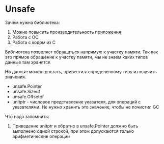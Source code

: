 # Unsafe

Зачем нужна библиотека:
1. Можно повысить производительность приложения
2. Работа с ОС
3. Работа с кодом из C

Библиотека позволяет обращаться напрямую к участку памяти. Так как это прямое обращение к участку памяти, мы не знаем
каких типов данные там хранятся.

Но данные можно достать, привести к определенному типу и получить значения.

- unsafe.Pointer
- unsafe.Sizeof
- unsafe.Offsetof
- unitptr - числовое представление указателя, для операций с указателями. Не нужно хранить это значение, чтобы не почистил GC

Что надо запомнить:
1. Приведение unitptr и обратно в unsafe.Pointer должно быть выполнено одной строкой, при этом допускаются только арифметические операции
